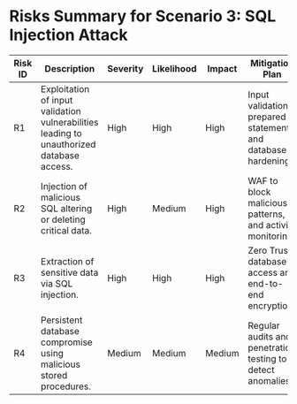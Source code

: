 # Risks Summary for Scenario 3: SQL Injection Attack

| Risk ID | Description                                         | Severity | Likelihood | Impact | Mitigation Plan                                      |
|---------|-----------------------------------------------------|----------|------------|--------|------------------------------------------------------|
| R1      | Exploitation of input validation vulnerabilities leading to unauthorized database access. | High     | High       | High   | Input validation, prepared statements, and database hardening. |
| R2      | Injection of malicious SQL altering or deleting critical data. | High     | Medium     | High   | WAF to block malicious patterns, and activity monitoring. |
| R3      | Extraction of sensitive data via SQL injection.    | High     | High       | High   | Zero Trust database access and end-to-end encryption. |
| R4      | Persistent database compromise using malicious stored procedures. | Medium   | Medium     | Medium | Regular audits and penetration testing to detect anomalies. |

